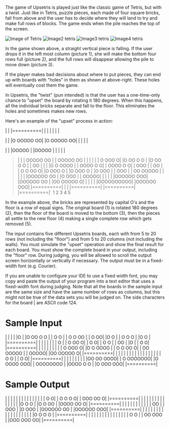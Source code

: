 The game of Upsetris is played just like the classic game of Tetris, but with a twist. Just like in Tetris, puzzle pieces, each made of four square bricks, fall from above and the user has to decide where they will land to try and make full rows of blocks. The game ends when the pile reaches the top of the screen.


![Image of Tetris](https://dmoj.algome.me/media/martor/89414521-e4e4-4bb5-9f2e-0b3926c92488.png) ![Image2 tetris](https://dmoj.algome.me/media/martor/17c686c9-f73a-4b8c-bd02-1d3e5d360048.png) ![Image3 tetris](https://dmoj.algome.me/media/martor/b0a41571-114d-450c-8ab3-84a4ba34b36b.png) ![Image4 tetris](https://dmoj.algome.me/media/martor/736da10a-dc21-4119-8eea-702fd15fe986.png)

In the game shown above, a straight vertical piece is falling. If the user drops it in the left most column (picture 1), she will make the bottom four rows full (picture 2), and the full rows will disappear allowing the pile to move down (picture 3).

If the player makes bad decisions about where to put pieces, they can end up with boards with "holes" in them as shown at above-right. These holes will eventually cost them the game.

In Upsetris, the "twist" (pun intended) is that the user has a one-time-only chance to "upset" the board by rotating it 180 degrees. When this happens, all the individual bricks separate and fall to the floor. This eliminates the holes and sometimes makes new rows.

Here's an example of the "upset" process in action:

|          | |==========| |          | |          | |          |

|          | |O OOOOO OO| |O OOOOO OO| |          | |          |

|          | |OOOOO     | |OOOOO     | |          | |          |
>|          | | OOOOO OO | | OOOOO OO | |          | |          |
>| O   OOO O| |O OO O O  | |O OO O O  | |  OO      | |          |
>|O O  OOOO | | OOOO  O O| | OOOO  O O| |  OOO     | |  OO      |
>|  O O OO O| |O OOO   O | |O OOO   O | |O OOO     | |  OOO     |
>| OO OOOOO | |          | |          | |OOOOOO OO | |O OOO     |
>|     OOOOO| |          | |          | |OOOOOO OOO| |OOOOOO OO |
>|OO OOOOO O| |          | |          | |OOOOOOOOOO| |OOOOOO OOO|
>|==========| |          | |==========| |==========| |==========|`
    1             2	            3	        4	        5

In the example above, the bricks are represented by capital O's and the floor is a row of equal signs. The original board (1) is rotated 180 degrees (2), then the floor of the board is moved to the bottom (3), then the pieces all settle to the new floor (4) making a single complete row which gets removed (5).

The input contains five different Upsetris boards, each with from 5 to 20 rows (not including the "floor") and from 5 to 20 columns (not including the walls). You must simulate the "upset" operation and show the final result for each board. You must show the complete board in your output, including the "floor" row. During judging, you will be allowed to scroll the output screen horizontally or vertically if necessary. The output must be in a fixed-width font (e.g. Courier).

If you are unable to configure your IDE to use a fixed width font, you may copy and paste the output of your program into a text editor that uses a fixed-width font during judging. Note that all the boards in the sample input are the same size and have the same number of rows as columns, but this might not be true of the data sets you will be judged on. The side characters for the board | are ASCII code 124.

# Sample Input
|          |
|          |
|O         |
|O OO  O O |
|    O O   |
| O   O OO |
|  O     OO|
|O O       |
|   O  O O |
|O      O  |
|==========|
|          |
|          |
|          |
|    O     |
|   O  OO O|
|   O     O|
|    O  O  |
|       OO |
|O         |
|   O     O|
|==========|
|          |
|          |
|          |
|          |
| O   OOO O|
|O O  OOOO |
|  O O OO O|
| OO OOOOO |
|     OOOOO|
|OO OOOOO O|
|==========|
|          |
|          |
|          |
|          |
|          |
|          |
|          |
|          |
| O     O  |
|     O   O|
|==========|
|          |
|          |
|          |
|          |
|OO OO OOOO|
| O OOOOOOO|
|O OOOO OOO|
| OOOOOOOO |
|OOOO O O  |
|O  OOO OOO|
|==========|

# Sample Output

|          |
|          |
|          |
|          |
|          |
|          |
|          |
| O       O|
| O O   O O|
| OOO  OO O|
|==========|
|          |
|          |
|          |
|          |
|          |
|          |
|          |
|O O   O   |
|O O  OO   |
|OOOO OO  O|
|==========|
|          |
|          |
|          |
|          |
|          |
|  OO      |
|  OOO     |
|O OOO     |
|OOOOOO OO |
|OOOOOO OOO|
|==========|
|          |
|          |
|          |
|          |
|          |
|          |
|          |
|          |
|          |
|O O O   O |
|==========|
|          |
|          |
|          |
|          |
|          |
|          |
|          |
|  O   O   |
| OO OOO   |
|OOO OOO OO|
|==========|
